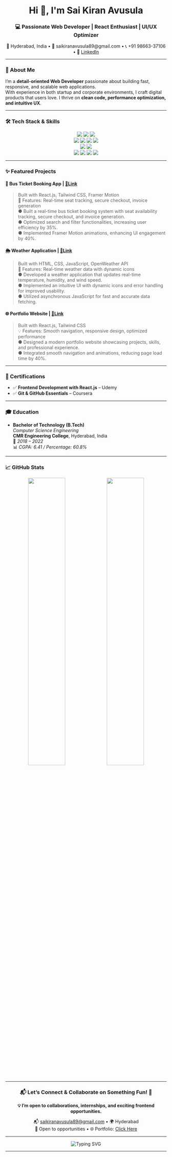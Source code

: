 <!-- BANNER -->
<h1 align="center">Hi 👋, I'm Sai Kiran Avusula</h1>
<h3 align="center">💻 Passionate Web Developer | React Enthusiast | UI/UX Optimizer</h3>
<p align="center">
📍 Hyderabad, India • 📧 saikiranavusula89@gmail.com • 📞 +91 98663-37106 • 🔗 <a href="https://www.linkedin.com/in/sai-kiran-avusula-096655290/" target="_blank">LinkedIn</a>
</p>

---

### 🚀 About Me

I’m a **detail-oriented Web Developer** passionate about building fast, responsive, and scalable web applications.  
With experience in both startup and corporate environments, I craft digital products that users love. I thrive on **clean code, performance optimization, and intuitive UX**.

---
### 🛠️ Tech Stack & Skills

<div align="center">

<!-- Languages -->
<img src="https://img.shields.io/badge/HTML5-E34F26?style=for-the-badge&logo=html5&logoColor=white" />
<img src="https://img.shields.io/badge/CSS3-1572B6?style=for-the-badge&logo=css3&logoColor=white" />
<img src="https://img.shields.io/badge/JavaScript-ES6+-F7DF1E?style=for-the-badge&logo=javascript&logoColor=black" />

<!-- Libraries & Frameworks -->
<br/>
<img src="https://img.shields.io/badge/React.js-61DAFB?style=for-the-badge&logo=react&logoColor=black" />
<img src="https://img.shields.io/badge/Bootstrap-5C3D9C?style=for-the-badge&logo=bootstrap&logoColor=white" />
<img src="https://img.shields.io/badge/TailwindCSS-38B2AC?style=for-the-badge&logo=tailwind-css&logoColor=white" />
<img src="https://img.shields.io/badge/Framer_Motion-E10098?style=for-the-badge&logo=framer&logoColor=white" />

<!-- Backend Tools -->
<br/>
<img src="https://img.shields.io/badge/REST%20API-00599C?style=for-the-badge&logo=swagger&logoColor=white" />
<img src="https://img.shields.io/badge/Async JS-yellow?style=for-the-badge&logo=javascript&logoColor=black" />

<!-- Tools -->
<br/>
<img src="https://img.shields.io/badge/Git-F05032?style=for-the-badge&logo=git&logoColor=white" />
<img src="https://img.shields.io/badge/GitHub-181717?style=for-the-badge&logo=github&logoColor=white" />
<img src="https://img.shields.io/badge/npm-CB3837?style=for-the-badge&logo=npm&logoColor=white" />
<img src="https://img.shields.io/badge/Chrome%20DevTools-4285F4?style=for-the-badge&logo=googlechrome&logoColor=white" />

</div>

---

### ✨ Featured Projects

#### 🚌 Bus Ticket Booking App | <a href="bus-ticket-booking-application-tau.vercel.app" target="_blank">🔗Link</a> 
> Built with React.js, Tailwind CSS, Framer Motion  
🎯 Features: Real-time seat tracking, secure checkout, invoice generation </br>
> ● Built a real-time bus ticket booking system with seat availability tracking, secure checkout, and invoice generation. </br>
> ● Optimized search and filter functionalities, increasing user efficiency by 35%. </br>
> ● Implemented Framer Motion animations, enhancing UI engagement by 40%.

#### 🌦️ Weather Application | <a href="https://saikiran-avusula.github.io/Projects-Git/Weather%20App/indexWeather.html" target="_blank">🔗Link</a>
> Built with HTML, CSS, JavaScript, OpenWeather API  
📡 Features: Real-time weather data with dynamic icons </br>
> ●	Developed a weather application that updates real-time temperature, humidity, and wind speed. </br>
> ●	Implemented an intuitive UI with dynamic icons and error handling for improved usability. </br>
> ●	Utilized asynchronous JavaScript for fast and accurate data fetching.


#### 🌐 Portfolio Website | <a href="https://myportfolio-sai-kiran-avusula.vercel.app/" target="_blank">🔗Link</a>
> Built with React.js, Tailwind CSS  
💡 Features: Smooth navigation, responsive design, optimized performance </br>
> ●	Designed a modern portfolio website showcasing projects, skills, and professional experience. </br>
> ●	Integrated smooth navigation and animations, reducing page load time by 40%.


---

### 📜 Certifications

- ✅ **Frontend Development with React.js** – Udemy  
- ✅ **Git & GitHub Essentials** – Coursera  

---

### 🎓 Education

- **Bachelor of Technology (B.Tech)**  
  *Computer Science Engineering*  
  **CMR Engineering College**, Hyderabad, India  
  📅 *2018 – 2022*  
  📊 *CGPA: 6.41 / Percentage: 60.8%*
---

### 📈 GitHub Stats

<div align="center">
   <img src="https://github-readme-stats.vercel.app/api?username=Saikiran-Avusula&show_icons=true&theme=radical" width="48%"/>
  <img src="https://github-readme-streak-stats.herokuapp.com?user=Saikiran-Avusula&theme=tokyonight" width="48%" />
</div>

---

<div align="center">

<h3>📬 Let’s Connect & Collaborate on Something Fun! 💬</h3>

<p><strong>💡 I’m open to collaborations, internships, and exciting frontend opportunities.</strong></p>

<p>
  📬 <a href="mailto:saikiranavusula89@gmail.com">saikiranavusula89@gmail.com</a> • 🌍 Hyderabad <br/>
  🤝 Open to opportunities • 🌐 Portfolio: 
  <a href="https://vercel.com/saikiran-avusulas-projects/my_portfolio" target="_blank">Click Here</a>
</p>

</div>



---

<p align="center">
  <img src="https://readme-typing-svg.demolab.com?font=Fira+Code&weight=700&size=24&pause=1000&color=F71D1D&center=true&vCenter=true&width=500&lines=Hi+I'm+Sai+Kiran+Avusula+👋;Frontend+Developer+💻;React+Enthusiast+⚛️;Let's+Build+the+Web+Together!+🚀" alt="Typing SVG" />
</p>

---

